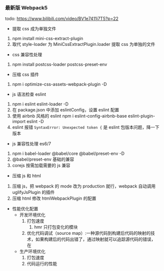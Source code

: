 ### 最新版 Webpack5

todo: https://www.bilibili.com/video/BV1e7411j7T5?p=22

- 提取 css 成为单独文件

1. npm install mini-css-extract-plugin
2. 取代 style-loader 为 MiniCssExtractPlugin.loader 提取 css 为单独的文件

- css 兼容性处理

1. npm install postcss-loader postcss-preset-env

- 压缩 css 插件

1. npm i optimize-css-assets-webpack-plugin -D

- js 语法检查 eslint

1. npm i eslint eslint-loader -D
2. 在 package.json 中添加 eslintConfig，设置 eslint 配置
3. 使用 airbnb 风格的 eslint npm i eslint-config-airbnb-base eslint-plugin-import eslint -D
4. eslint 报错 `SyntaxError: Unexpected token {` 是 eslint 包版本问题，降一下版本

- js 兼容性处理 es6/7

1. npm i babel-loader @babel/core @babel/preset-env -D
2. @babel/preset-env 基础的兼容
3. corejs 按需加载需要的 js 兼容

- 压缩 js 和 html

1. 压缩 js，把 webpack 的 mode 改为 production 就行，webpack 自动调用 uglifyJsPlugin 的插件
2. 压缩 html 修改 htmlWebpackPlugin 的配置

- 性能优化配置
  - 开发环境优化
    1. 打包速度
       1. hmr 只打包变化的模块
    1. 优化代码调试（source map）:一种源代码到构建后代码的映射的技术，如果构建后的代码出错了，通过映射就可以追踪源代码的错误，在
  - 生产环境优化
    1. 打包速度
    2. 代码运行的性能
